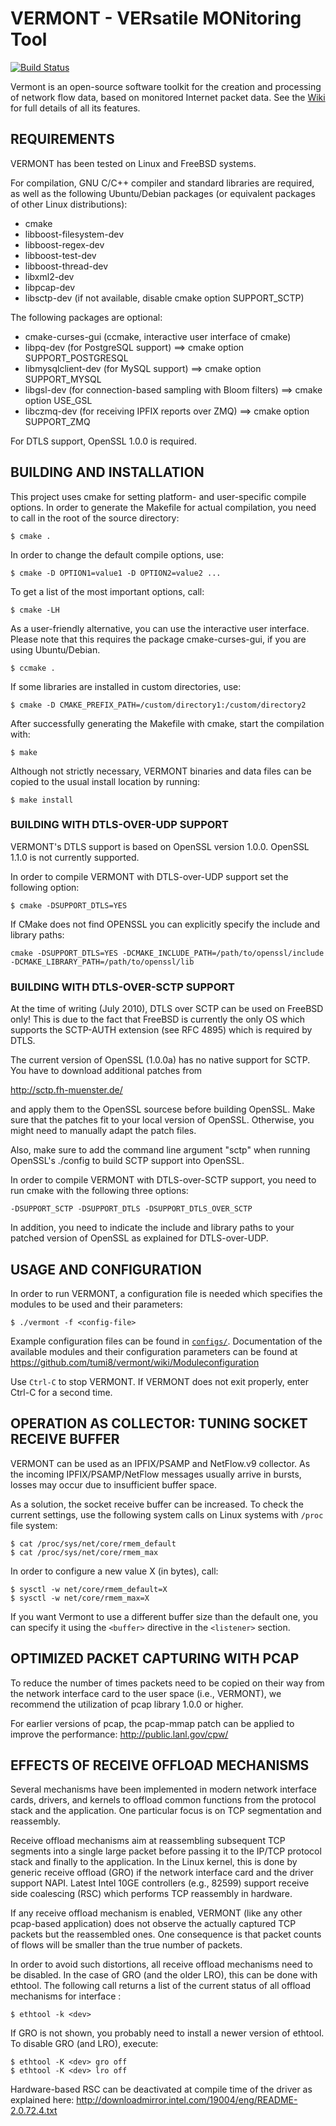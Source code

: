 # VERMONT - VERsatile MONitoring Tool

[![Build Status](https://travis-ci.org/tumi8/vermont.svg?branch=master)](https://travis-ci.org/tumi8/vermont)

Vermont is an open-source software toolkit for the creation and processing of network flow data, based on monitored Internet packet data.
See the [Wiki](https://github.com/tumi8/vermont/wiki) for full details of all its features.

## REQUIREMENTS

VERMONT has been tested on Linux and FreeBSD systems.

For compilation, GNU C/C++ compiler and standard libraries are required,
as well as the following Ubuntu/Debian packages (or equivalent packages
of other Linux distributions):
 - cmake 
 - libboost-filesystem-dev
 - libboost-regex-dev
 - libboost-test-dev
 - libboost-thread-dev
 - libxml2-dev 
 - libpcap-dev 
 - libsctp-dev (if not available, disable cmake option SUPPORT_SCTP)

The following packages are optional:
 - cmake-curses-gui (ccmake, interactive user interface of cmake)
 - libpq-dev (for PostgreSQL support)
    ==> cmake option SUPPORT_POSTGRESQL
 - libmysqlclient-dev (for MySQL support)
    ==> cmake option SUPPORT_MYSQL
 - libgsl-dev (for connection-based sampling with Bloom filters)
    ==> cmake option USE_GSL
 - libczmq-dev (for receiving IPFIX reports over ZMQ)
    ==> cmake option SUPPORT_ZMQ

For DTLS support, OpenSSL 1.0.0 is required.

## BUILDING AND INSTALLATION

This project uses cmake for setting platform- and user-specific compile 
options. In order to generate the Makefile for actual compilation, you 
need to call in the root of the source directory:
``` shell
$ cmake .
```

In order to change the default compile options, use:
``` shell
$ cmake -D OPTION1=value1 -D OPTION2=value2 ...
```

To get a list of the most important options, call:
``` shell
$ cmake -LH
```

As a user-friendly alternative, you can use the interactive user interface.
Please note that this requires the package cmake-curses-gui, if you are using
Ubuntu/Debian.
``` shell
$ ccmake .
```

If some libraries are installed in custom directories, use:
``` shell
$ cmake -D CMAKE_PREFIX_PATH=/custom/directory1:/custom/directory2

```

After successfully generating the Makefile with cmake, start the 
compilation with:
``` shell
$ make
```

Although not strictly necessary, VERMONT binaries and data files can be 
copied to the usual install location by running:
``` shell
$ make install 
```


### BUILDING WITH DTLS-OVER-UDP SUPPORT

VERMONT's DTLS support is based on OpenSSL version 1.0.0. OpenSSL 1.1.0 is not currently supported.

In order to compile VERMONT with DTLS-over-UDP support set the following option:
``` shell
$ cmake -DSUPPORT_DTLS=YES
```

If CMake does not find OPENSSL you can explicitly specify the include and library paths:
```
cmake -DSUPPORT_DTLS=YES -DCMAKE_INCLUDE_PATH=/path/to/openssl/include -DCMAKE_LIBRARY_PATH=/path/to/openssl/lib
```

### BUILDING WITH DTLS-OVER-SCTP SUPPORT

At the time of writing (July 2010), DTLS over SCTP can be used on FreeBSD only!
This is due to the fact that FreeBSD is currently the only OS which supports 
the SCTP-AUTH extension (see RFC 4895) which is required by DTLS.

The current version of OpenSSL (1.0.0a) has no native support for SCTP. You 
have to download additional patches from

http://sctp.fh-muenster.de/

and apply them to the OpenSSL sourcese before building OpenSSL. Make sure that
the patches fit to your local version of OpenSSL. Otherwise, you might need to
manually adapt the patch files.

Also, make sure to add the command line argument "sctp" when running OpenSSL's
./config to build SCTP support into OpenSSL.

In order to compile VERMONT with DTLS-over-SCTP support, you need to run cmake
with the following three options:

`-DSUPPORT_SCTP -DSUPPORT_DTLS -DSUPPORT_DTLS_OVER_SCTP`

In addition, you need to indicate the include and library paths to your patched
version of OpenSSL as explained for DTLS-over-UDP.


## USAGE AND CONFIGURATION

In order to run VERMONT, a configuration file is needed which specifies the 
modules to be used and their parameters:
``` shell
$ ./vermont -f <config-file>
```

Example configuration files can be found in [`configs/`](config).
Documentation of the available modules and their configuration parameters
can be found at https://github.com/tumi8/vermont/wiki/Moduleconfiguration

Use `Ctrl-C` to stop VERMONT. If VERMONT does not exit properly, enter Ctrl-C
for a second time.


## OPERATION AS COLLECTOR: TUNING SOCKET RECEIVE BUFFER

VERMONT can be used as an IPFIX/PSAMP and NetFlow.v9 collector. As the 
incoming IPFIX/PSAMP/NetFlow messages usually arrive in bursts, losses 
may occur due to insufficient buffer space.

As a solution, the socket receive buffer can be increased. To check the
current settings, use the following system calls on Linux systems with 
`/proc` file system:
``` shell
$ cat /proc/sys/net/core/rmem_default
$ cat /proc/sys/net/core/rmem_max
```

In order to configure a new value X (in bytes), call:
``` shell
$ sysctl -w net/core/rmem_default=X
$ sysctl -w net/core/rmem_max=X
```

If you want Vermont to use a different buffer size than the default one,
you can specify it using the `<buffer>` directive in the `<listener>` section.


## OPTIMIZED PACKET CAPTURING WITH PCAP

To reduce the number of times packets need to be copied on their way from
the network interface card to the user space (i.e., VERMONT), we recommend 
the utilization of pcap library 1.0.0 or higher.

For earlier versions of pcap, the pcap-mmap patch can be applied to 
improve the performance: http://public.lanl.gov/cpw/


## EFFECTS OF RECEIVE OFFLOAD MECHANISMS

Several mechanisms have been implemented in modern network interface cards,
drivers, and kernels to offload common functions from the protocol stack and 
the application. One particular focus is on TCP segmentation and reassembly.

Receive offload mechanisms aim at reassembling subsequent TCP segments into
a single large packet before passing it to the IP/TCP protocol stack and 
finally to the application. In the Linux kernel, this is done by generic 
receive offload (GRO) if the network interface card and the driver support 
NAPI. Latest Intel 10GE controllers (e.g., 82599) support receive side 
coalescing (RSC) which performs TCP reassembly in hardware.

If any receive offload mechanism is enabled, VERMONT (like any other 
pcap-based application) does not observe the actually captured TCP packets 
but the reassembled ones. One consequence is that packet counts of flows will 
be smaller than the true number of packets.

In order to avoid such distortions, all receive offload mechanisms need to 
be disabled. In the case of GRO (and the older LRO), this can be done with 
ethtool. The following call returns a list of the current status of all 
offload mechanisms for interface <dev>:
``` shell
$ ethtool -k <dev>
```

If GRO is not shown, you probably need to install a newer version of ethtool.
To disable GRO (and LRO), execute:
``` shell
$ ethtool -K <dev> gro off
$ ethtool -K <dev> lro off
```

Hardware-based RSC can be deactivated at compile time of the driver as 
explained here:
http://downloadmirror.intel.com/19004/eng/README-2.0.72.4.txt

